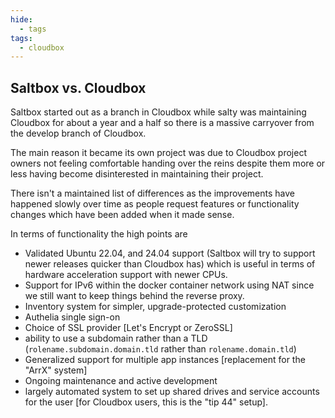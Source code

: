 ```yaml
---
hide:
  - tags
tags:
  - cloudbox
---
```


## Saltbox vs. Cloudbox

Saltbox started out as a branch in Cloudbox while salty was maintaining Cloudbox for about a year and a half so there is a massive carryover from the develop branch of Cloudbox.

The main reason it became its own project was due to Cloudbox project owners not feeling comfortable handing over the reins despite them more or less having become disinterested in maintaining their project.

There isn't a maintained list of differences as the improvements have happened slowly over time as people request features or functionality changes which have been added when it made sense.

In terms of functionality the high points are

- Validated Ubuntu 22.04, and 24.04 support (Saltbox will try to support newer releases quicker than Cloudbox has) which is useful in terms of hardware acceleration support with newer CPUs.
- Support for IPv6 within the docker container network using NAT since we still want to keep things behind the reverse proxy.
- Inventory system for simpler, upgrade-protected customization
- Authelia single sign-on
- Choice of SSL provider [Let's Encrypt or ZeroSSL]
- ability to use a subdomain rather than a TLD (`rolename.subdomain.domain.tld` rather than `rolename.domain.tld`)
- Generalized support for multiple app instances [replacement for the "ArrX" system]
- Ongoing maintenance and active development
- largely automated system to set up shared drives and service accounts for the user [for Cloudbox users, this is the "tip 44" setup].
